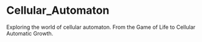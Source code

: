 # Cellular_Automaton
Exploring the world of cellular automaton. From the Game of Life to Cellular Automatic Growth.
